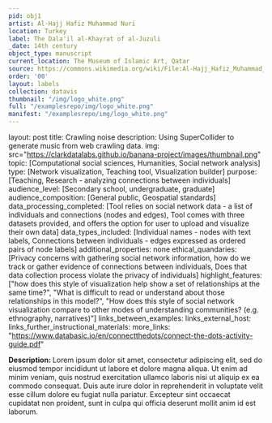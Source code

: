 ```yaml
---
pid: obj1
artist: Al-Hajj Hafiz Muhammad Nuri
location: Turkey
label: The Dala'il al-Khayrat of al-Juzuli
_date: 14th century
object_type: manuscript
current_location: The Museum of Islamic Art, Qatar
source: https://commons.wikimedia.org/wiki/File:Al-Hajj_Hafiz_Muhammad_Nuri,_Turkey,_1801_-_The_Dala%27il_al-Khayrat_of_al-Juzuli_-_Google_Art_Project.jpg
order: '00'
layout: labels
collection: datavis
thumbnail: "/img/logo_white.png"
full: "/examplesrepo/img/logo_white.png"
manifest: "/examplesrepo/img/logo_white.png"
---
```


layout: post
title:  Crawling noise
description: Using SuperCollider to generate music from web crawling data.
img: src="https://clarkdatalabs.github.io/banana-project/images/thumbnail.png"
topic: [Computational social sciences, Humanities, Social network analysis]
type: [Network visualization, Teaching tool, Visualization builder]
purpose: [Teaching, Research - analyzing connections between individuals]
audience_level: [Secondary school, undergraduate, graduate]
audience_composition: [General public, Geospatial standards]
data_processing_completed: [Tool relies on social network data - a list of individuals and connections (nodes and edges), Tool comes with three datasets provided, and offers the option for user to upload and visualize their own data]
data_types_included: [Individual names - nodes with text labels,  Connections between individuals - edges expressed as ordered pairs of node labels]
additional_properties: none
ethical_quandaries: [Privacy concerns with gathering social network information, how do we track or gather evidence of connections between individuals, Does that data collection process violate the privacy of individuals]
highlight_features: ["how does this style of visualization help show a set of relationships at the same time?", "What is difficult to read or understand about those relationships in this model?", "How does this style of social network visualization compare to other modes of understanding communities? (e.g. ethnography, narratives)"]
links_between_examples:
links_external_host:
links_further_instructional_materials:
more_links: "https://www.databasic.io/en/connectthedots/connect-the-dots-activity-guide.pdf"

<b>Description: </b> Lorem ipsum dolor sit amet, consectetur adipiscing elit, sed do eiusmod tempor incididunt ut labore et dolore magna aliqua. Ut enim ad minim veniam, quis nostrud exercitation ullamco laboris nisi ut aliquip ex ea commodo consequat. Duis aute irure dolor in reprehenderit in voluptate velit esse cillum dolore eu fugiat nulla pariatur. Excepteur sint occaecat cupidatat non proident, sunt in culpa qui officia deserunt mollit anim id est laborum.